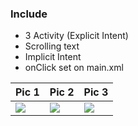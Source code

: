 ### Include

- 3 Activity (Explicit Intent)
- Scrolling text
- Implicit Intent
- onClick set on main.xml

| Pic 1   |  Pic 2   |  Pic 3 |
| :---    | :---     | :---   |
| ![](https://i.ibb.co/b1y5Sy5/1.jpg)  |  ![](https://i.ibb.co/mtpgHsd/2.jpg) |  ![](https://i.ibb.co/Sr04hrX/3.jpg) |

